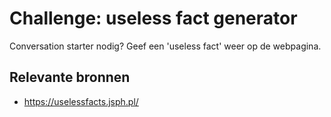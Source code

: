 # Challenge: useless fact generator
Conversation starter nodig? Geef een 'useless fact' weer op de webpagina.

## Relevante bronnen
- https://uselessfacts.jsph.pl/